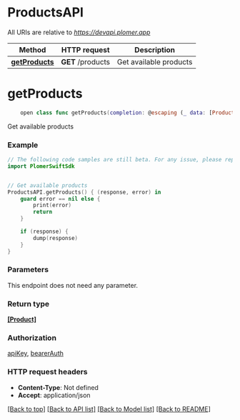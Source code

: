 # ProductsAPI

All URIs are relative to *https://devapi.plomer.app*

Method | HTTP request | Description
------------- | ------------- | -------------
[**getProducts**](ProductsAPI.md#getproducts) | **GET** /products | Get available products


# **getProducts**
```swift
    open class func getProducts(completion: @escaping (_ data: [Product]?, _ error: Error?) -> Void)
```

Get available products

### Example
```swift
// The following code samples are still beta. For any issue, please report via http://github.com/OpenAPITools/openapi-generator/issues/new
import PlomerSwiftSdk


// Get available products
ProductsAPI.getProducts() { (response, error) in
    guard error == nil else {
        print(error)
        return
    }

    if (response) {
        dump(response)
    }
}
```

### Parameters
This endpoint does not need any parameter.

### Return type

[**[Product]**](Product.md)

### Authorization

[apiKey](../README.md#apiKey), [bearerAuth](../README.md#bearerAuth)

### HTTP request headers

 - **Content-Type**: Not defined
 - **Accept**: application/json

[[Back to top]](#) [[Back to API list]](../README.md#documentation-for-api-endpoints) [[Back to Model list]](../README.md#documentation-for-models) [[Back to README]](../README.md)

